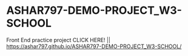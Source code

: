 # ASHAR797-DEMO-PROJECT_W3-SCHOOL
Front End practice project CLICK HERE! || https://ashar797.github.io/ASHAR797-DEMO-PROJECT_W3-SCHOOL/
